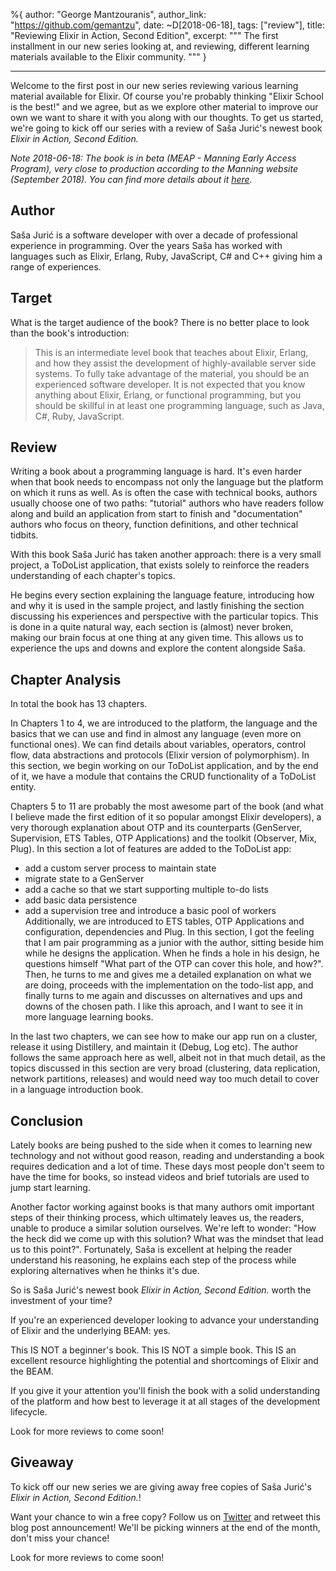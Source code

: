 %{
  author: "George Mantzouranis",
  author_link: "https://github.com/gemantzu",
  date: ~D[2018-06-18],
  tags: ["review"],
  title: "Reviewing Elixir in Action, Second Edition",
  excerpt: """
  The first installment in our new series looking at, and reviewing, different learning materials available to the Elixir community.
  """
}

---

Welcome to the first post in our new series reviewing various learning material available for Elixir.
Of course you're probably thinking "Elixir School is the best!" and we agree, but as we explore other material to improve our own we want to share it with you along with our thoughts.
To get us started, we're going to kick off our series with a review of Saša Jurić's newest book _Elixir in Action, Second Edition._

_Note 2018-06-18: The book is in beta (MEAP - Manning Early Access Program), very close to production according to the Manning website (September 2018).
You can find more details about it [here](https://www.manning.com/books/elixir-in-action-second-edition)._

## Author

Saša Jurić is a software developer with over a decade of professional experience in programming.
Over the years Saša has worked with languages such as Elixir, Erlang, Ruby, JavaScript, C# and C++ giving him a range of experiences.

## Target

What is the target audience of the book?  There is no better place to look than the book's introduction:

> This is an intermediate level book that teaches about Elixir, Erlang, and how they assist
the development of highly-available server side systems. To fully take advantage of the
material, you should be an experienced software developer. It is not expected that you know
anything about Elixir, Erlang, or functional programming, but you should be skillful in at
least one programming language, such as Java, C#, Ruby, JavaScript.

## Review

Writing a book about a programming language is hard.
It's even harder when that book needs to encompass not only the language but the platform on which it runs as well.
As is often the case with technical books, authors usually choose one of two paths: "tutorial" authors who have readers follow along and build an application from start to finish and "documentation" authors who focus on theory, function definitions, and other technical tidbits.

With this book Saša Jurić has taken another approach: there is a very small project, a ToDoList application, that exists solely to reinforce the readers understanding of each chapter's topics.

He begins every section explaining the language feature, introducing how and why it is used in the sample project, and lastly finishing the section discussing his experiences and perspective with the particular topics. This is done in a quite natural way, each section is (almost) never broken, making our brain focus at one thing at any given time. This allows us to experience the ups and downs and explore the content alongside Saša.

## Chapter Analysis

In total the book has 13 chapters.

In Chapters 1 to 4, we are introduced to the platform, the language and the basics that we can use and find in almost any language (even more on functional ones). We can find details about variables, operators, control flow, data abstractions and protocols (Elixir version of polymorphism). In this section, we begin working on our ToDoList application, and by the end of it, we have a module that contains the CRUD functionality of a ToDoList entity.

Chapters 5 to 11 are probably the most awesome part of the book (and what I believe made the first edition of it so popular amongst Elixir developers), a very thorough explanation about OTP and its counterparts (GenServer, Supervision, ETS Tables, OTP Applications) and the toolkit (Observer, Mix, Plug). In this section a lot of features are added to the ToDoList app: 
* add a custom server process to maintain state
* migrate state to a GenServer
* add a cache so that we start supporting multiple to-do lists
* add basic data persistence
* add a supervision tree and introduce a basic pool of workers
Additionally, we are introduced to ETS tables, OTP Applications and configuration, dependencies and Plug. In this section, I got the feeling that I am pair programming as a junior with the author, sitting beside him while he designs the application. When he finds a hole in his design, he questions himself "What part of the OTP can cover this hole, and how?". Then, he turns to me and gives me a detailed explanation on what we are doing, proceeds with the implementation on the todo-list app, and finally turns to me again and discusses on alternatives and ups and downs of the chosen path. I like this aproach, and I want to see it in more language learning books. 

In the last two chapters, we can see how to make our app run on a cluster, release it using Distillery, and maintain it (Debug, Log etc). The author follows the same approach here as well, albeit not in that much detail, as the topics discussed in this section are very broad (clustering, data replication, network partitions, releases) and would need way too much detail to cover in a language introduction book.

## Conclusion

Lately books are being pushed to the side when it comes to learning new technology and not without good reason, reading and understanding a book requires dedication and a lot of time.
These days most people don't seem to have the time for books, so instead videos and brief tutorials are used to jump start learning.

Another factor working against books is that many authors omit important steps of their thinking process, which ultimately leaves us, the readers, unable to produce a similar solution ourselves.
We're left to wonder: "How the heck did we come up with this solution?  What was the mindset that lead us to this point?".
Fortunately, Saša is excellent at helping the reader understand his reasoning, he explains each step of the process while exploring alternatives when he thinks it's due.

So is Saša Jurić's newest book _Elixir in Action, Second Edition._ worth the investment of your time?

If you're an experienced developer looking to advance your understanding of Elixir and the underlying BEAM: yes.

This IS NOT a beginner's book.
This IS NOT a simple book.
This IS an excellent resource highlighting the potential and shortcomings of Elixir and the BEAM.

If you give it your attention you'll finish the book with a solid understanding of the platform and how best to leverage it at all stages of the development lifecycle.

Look for more reviews to come soon!

## Giveaway

To kick off our new series we are giving away free copies of Saša Jurić's _Elixir in Action, Second Edition._!

Want your chance to win a free copy?
Follow us on [Twitter](https://twitter.com/elixirschool) and retweet this blog post announcement!
We'll be picking winners at the end of the month, don't miss your chance!

Look for more reviews to come soon!
